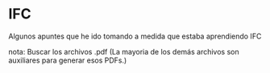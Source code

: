 # IFC
 Algunos apuntes que he ido tomando a medida que estaba aprendiendo IFC

nota: Buscar los archivos .pdf 
(La mayoria de los demás archivos son auxiliares para generar esos PDFs.)
